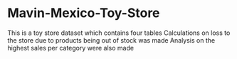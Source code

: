 # Mavin-Mexico-Toy-Store
This is a toy store dataset which contains four tables
Calculations on loss to the store due to products being out of stock was made
Analysis on the highest sales per category were also made
